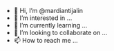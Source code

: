 - 👋 Hi, I’m @mardiantijalin
- 👀 I’m interested in ...
- 🌱 I’m currently learning ...
- 💞️ I’m looking to collaborate on ...
- 📫 How to reach me ...

<!---
mardiantijalin/mardiantijalin is a ✨ special ✨ repository because its `README.md` (this file) appears on your GitHub profile.
You can click the Preview link to take a look at your changes.
--->
